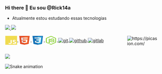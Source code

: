 ### Hi there 👋 Eu sou @Rick14a

- Atualmente estou estudando essas tecnologias

<div>
  <a href="https://github.com/rick14a">
  <img height="175em" src="https://github-readme-stats.vercel.app/api?username=Rick14a&show_icons=true&theme=monokai&include_all_commits=true&count_private=true"/>
  <img src="https://github-readme-stats.vercel.app/api/top-langs/?username=Rick14a&layout=compact&langs_count=7&theme=monokai"/>
</div>

<div style="display: inline_block"><br>
  <img align="center" alt="Js" height="30" width="40" src="https://raw.githubusercontent.com/devicons/devicon/master/icons/javascript/javascript-plain.svg"/>
  <img align="center" alt="HTML" height="30" width="40" src="https://raw.githubusercontent.com/devicons/devicon/master/icons/html5/html5-original.svg"/>
  <img align="center" alt="CSS" height="30" width="40" src="https://raw.githubusercontent.com/devicons/devicon/master/icons/css3/css3-original.svg"/>
  <img align="center" alt="Node" height="30" width="40" src="https://raw.githubusercontent.com/devicons/devicon/master/icons/nodejs/nodejs-original.svg"/>
  <img align="center" alt="git" height="30" width="40" src="https://cdn.jsdelivr.net/gh/devicons/devicon/icons/git/git-original.svg"/>
  <img align="center" alt="github" height="30" width="40" src="https://cdn.jsdelivr.net/gh/devicons/devicon/icons/github/github-original.svg"/>
  <img align="center" alt="gitlab" height="30" width="40" src="https://cdn.jsdelivr.net/gh/devicons/devicon/icons/gitlab/gitlab-original-wordmark.svg"/>
  <a href="https://picasion.com/"><img align="right" src="https://i.picasion.com/pic92/166f5092d933d0c5fc2a35b2448c4d2a.gif" width="100" height="100" border="0" alt="https://picasion.com/" /></a><br /><a href="https://picasion.com/"></a>  
</div>

##

<div>
<a href="https://www.linkedin.com/in/rick-barros-santos-2a8425239/" target="_blank"><img src="https://img.shields.io/badge/LinkedIn-0077B5?style=for-the-badge&logo=linkedin&logoColor=white"></a>
</div>

![Snake animation](https://github.com/Rick14a/Rick14a/blob/output/github-contribution-grid-snake.svg)
